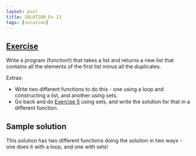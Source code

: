 ```yaml
---
layout: post
title: SOLUTION Ex 13
tags: [solution]
---
```



## [Exercise](http://practicepython.blogspot.com/2014/05/list-remove-duplicates.html)

Write a program (function!) that takes a list and returns a new list that contains all the elements of the first list minus all the duplicates. 

Extras: 

* Write two different functions to do this - one using a loop and constructing a list, and another using sets.
* Go back and do [Exercise 5](http://practicepython.blogspot.com/2014/03/exercise-5-list-overlap.html) using sets, and write the solution for that in a different function.

## Sample solution

This solution has two different functions doing the solution in two ways - one does it with a loop, and one with sets!

<script src="https://gist.github.com/prgrm/12788827aa38748214df.js"></script>
